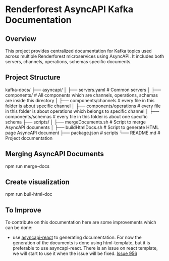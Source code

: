 # Renderforest AsyncAPI Kafka Documentation

## Overview

This project provides centralized documentation for Kafka topics used across multiple Renderforest microservices using AsyncAPI. It includes both servers, channels, operations, schemas specific documents.

## Project Structure

kafka-docs/
├── asyncapi/
│ ├── servers.yaml # Common servers
│ ├── components/ # All components which are channels, operations, schemas are inside this directory
│ ├── components/channels # every file in this folder is about specific channel
│ ├── components/operations # every file in this folder is about operations which belongs to specific channel
│ ├── components/schemas # every file in this folder is about one specific schema
├── scripts/
│ ├── mergeDocuments.sh # Script to merge AsyncAPI documents
│ ├── buildHtmlDocs.sh # Script to generate HTML page AsyncAPI document
├── package.json # scripts
└── README.md # Project documentation

## Merging AsyncAPI Documents

npm run merge-docs

## Create visualization

npm run buil-html-doc

## To Improve
To contribute on this documentation here are some improvements which can be done:
* use [asyncapi-react](https://github.com/asyncapi/asyncapi-react) to generating documentation. For now the generation of the documents is done using html-template, but it is preferable to use asyncapi-react. There is an issue on react template, we will start to use it when the issue will be fixed. [Issue 956](https://github.com/asyncapi/asyncapi-react/issues/956)




